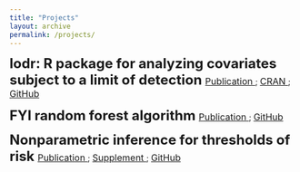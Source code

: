 ```yaml
---
title: "Projects"
layout: archive
permalink: /projects/
---
```

<font size="5"> <b> lodr: R package for analyzing covariates subject to a limit of detection </b> </font>[<font size="3"> Publication </font>](...); [<font size="3"> CRAN </font>](https://cran.r-project.org/web/packages/lodr/index.html); [<font size="3"> GitHub </font>](https://github.com/mloop/lodr)

<font size="5"> <b> FYI random forest algorithm </b> </font>[<font size="3"> Publication </font>](...); [<font size="3"> GitHub </font>](https://github.com/kmdono02/FYI_Random_Forest)  

<font size="5"> <b> Nonparametric inference for thresholds of risk </b> </font>[<font size="3"> Publication </font>](https://www.ncbi.nlm.nih.gov/pubmed/31285781); [<font size="3"> Supplement </font>](https://kmdono02.github.io/Risk_Threshold/); [<font size="3"> GitHub </font>](https://github.com/kmdono02/Risk_Threshold)  
